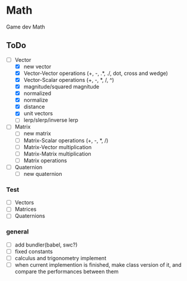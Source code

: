 # Math

Game dev Math

## ToDo

- [ ] Vector
  - [x] new vector
  - [x] Vector-Vector operations (+, -, .\*, ./, dot, cross and wedge)
  - [x] Vector-Scalar operations (+, -, \*, /, ^)
  - [x] magnitude/squared magnitude
  - [x] normalized
  - [x] normalize
  - [x] distance
  - [x] unit vectors
  - [ ] lerp/slerp/inverse lerp
- [ ] Matrix
  - [ ] new matrix
  - [ ] Matrix-Scalar operations (+, -, \*, /)
  - [ ] Matrix-Vector multiplication
  - [ ] Matrix-Matrix multiplication
  - [ ] Matrix operations
- [ ] Quaternion
  - [ ] new quaternion

### Test

- [ ] Vectors
- [ ] Matrices
- [ ] Quaternions

### general

- [ ] add bundler(babel, swc?)
- [ ] fixed constants
- [ ] calculus and trigonometry implement
- [ ] when current implemention is finished, make class version of it, and compare the performances between them
